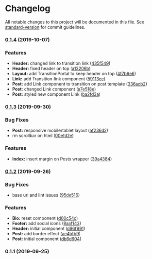 # Changelog

All notable changes to this project will be documented in this file. See [standard-version](https://github.com/conventional-changelog/standard-version) for commit guidelines.

### [0.1.4](https://github.com/brunodhr/my-blog/compare/v0.1.3...v0.1.4) (2019-10-07)


### Features

* **Header:** changed link to transition link ([435f549](https://github.com/brunodhr/my-blog/commit/435f549))
* **Header:** fixed header on top ([a13206b](https://github.com/brunodhr/my-blog/commit/a13206b))
* **Layout:** add TransitionPortal to keep header on top ([4f7b9e6](https://github.com/brunodhr/my-blog/commit/4f7b9e6))
* **Link:** add Transition-link component ([59113ee](https://github.com/brunodhr/my-blog/commit/59113ee))
* **Post:** add Link component to transition on post template  ([336acb2](https://github.com/brunodhr/my-blog/commit/336acb2))
* **Post:** changed Link component ([a7e518e](https://github.com/brunodhr/my-blog/commit/a7e518e))
* **Post:** styled new component Link ([ba2fd3a](https://github.com/brunodhr/my-blog/commit/ba2fd3a))

### [0.1.3](https://github.com/brunodhr/my-blog/compare/v0.1.2...v0.1.3) (2019-09-30)

### Bug Fixes

- **Post:** responsive mobile/tablet layout ([af236d2](https://github.com/brunodhr/my-blog/commit/af236d2))
- rm scrollbar on html ([00efd2e](https://github.com/brunodhr/my-blog/commit/00efd2e))

### Features

- **Index:** insert margin on Posts wrapper ([39a4384](https://github.com/brunodhr/my-blog/commit/39a4384))

### [0.1.2](https://github.com/brunodhr/my-blog/compare/v0.1.1...v0.1.2) (2019-09-26)

### Bug Fixes

- base url and lint issues ([95de516](https://github.com/brunodhr/my-blog/commit/95de516))

### Features

- **Bio:** reset component ([d00c54c](https://github.com/brunodhr/my-blog/commit/d00c54c))
- **Footer:** add social icons ([8aaf143](https://github.com/brunodhr/my-blog/commit/8aaf143))
- **Header:** initial component ([d96f991](https://github.com/brunodhr/my-blog/commit/d96f991))
- **Post:** add border effect ([ae4bfb9](https://github.com/brunodhr/my-blog/commit/ae4bfb9))
- **Post:** initial component ([db6d604](https://github.com/brunodhr/my-blog/commit/db6d604))

### 0.1.1 (2019-09-25)
